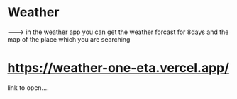 # Weather

---> in the weather app you can get the weather forcast for 8days and the map of the place which you are searching 

# https://weather-one-eta.vercel.app/

link to open....
